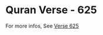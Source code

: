 # Quran Verse - 625 

For more infos, See [Verse 625](https://www.quranbookk.com/quran/search?q=625)